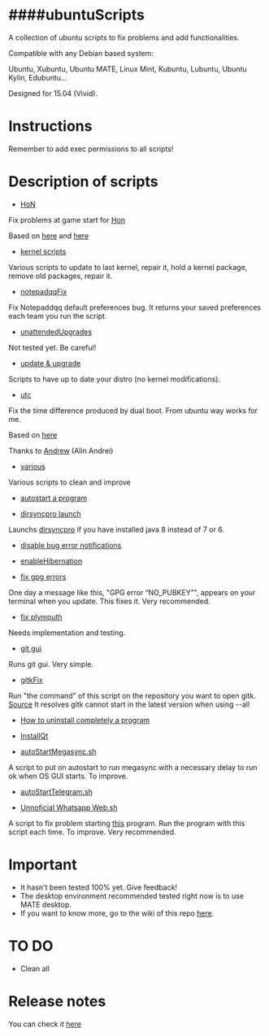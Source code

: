 ####ubuntuScripts
=============================================

A collection of ubuntu scripts to fix problems and add functionalities.

Compatible with any Debian based system:

Ubuntu, Xubuntu, Ubuntu MATE, Linux Mint, Kubuntu, Lubuntu, Ubuntu Kylin, Edubuntu...

Designed for 15.04 (Vivid).

Instructions
=============================================

Remember to add exec permissions to all scripts!

Description of scripts
=============================================
* [HoN](https://github.com/adgellida/ubuntuScripts/tree/master/HoN)

Fix problems at game start for [Hon](http://www.heroesofnewerth.com/)

Based on [here](http://forums.heroesofnewerth.com/showthread.php?546434-Crash-HoN-is-unable-to-start-with-xorg-edge-amd-(how-to-fix-also))
and [here](http://askubuntu.com/questions/624196/heroes-of-newerth-on-15-04)

* [kernel scripts](https://github.com/adgellida/ubuntuScripts/tree/master/kernel%20scripts)

Various scripts to update to last kernel, repair it, hold a kernel package, remove old packages, repair it.

* [notepadqqFix](https://github.com/adgellida/ubuntuScripts/tree/master/notepadqqFix)

Fix Notepaddqq default preferences bug. It returns your saved preferences each team you run the script.

* [unattendedUpgrades](https://github.com/adgellida/ubuntuScripts/tree/master/unattendedUpgrades)

Not tested yet. Be careful!

* [update & upgrade](https://github.com/adgellida/ubuntuScripts/tree/master/update%20&%20upgrade)

Scripts to have up to date your distro (no kernel modifications).

* [utc](https://github.com/adgellida/ubuntuScripts/tree/master/utc)

Fix the time difference produced by dual boot. From ubuntu way works for me.

Based on [here](http://www.webupd8.org/2014/09/dual-boot-fix-time-differences-between.html)

Thanks to [Andrew](https://plus.google.com/u/0/112555004333838485342/?rel=author) (Alin Andrei) 

* [various](https://github.com/adgellida/ubuntuScripts/tree/master/various)

Various scripts to clean and improve

* [autostart a program](https://github.com/adgellida/ubuntuScripts/blob/master/autostart%20a%20program)

* [dirsyncpro launch](https://github.com/adgellida/ubuntuScripts/blob/master/dirsyncpro%20launch)

Launchs [dirsyncpro](http://www.dirsyncpro.org/) if you have installed java 8 instead of 7 or 6.

* [disable bug error notifications](https://github.com/adgellida/ubuntuScripts/blob/master/disable%20bug%20error%20notifications)

* [enableHibernation](https://github.com/adgellida/ubuntuScripts/blob/master/enableHibernation)

* [fix gpg errors](https://github.com/adgellida/ubuntuScripts/blob/master/fix%20gpg%20errors)

One day a message like this, "GPG error “NO_PUBKEY”", appears on your terminal when you update. This fixes it. Very recommended.

* [fix plymouth](https://github.com/adgellida/ubuntuScripts/blob/master/fix%20plymouth)

Needs implementation and testing.

* [git gui](https://github.com/adgellida/ubuntuScripts/blob/master/git%20gui)

Runs git gui. Very simple.

* [gitkFix](https://github.com/adgellida/ubuntuScripts/blob/master/gitkFix)

Run "the command" of this script on the repository you want to open gitk. [Source](http://permalink.gmane.org/gmane.comp.version-control.git/278846)
It resolves gitk cannot start in the latest version when using --all

* [How to uninstall completely a program](https://github.com/adgellida/ubuntuScripts/blob/master/How%20to%20uninstall%20completely%20a%20program)

* [InstallQt](https://github.com/adgellida/ubuntuScripts/blob/master/installQt)

* [autoStartMegasync.sh](https://github.com/adgellida/ubuntuScripts/blob/master/autoStartMegasync.sh)

A script to put on autostart to run megasync with a necessary delay to run ok when OS GUI starts. To improve.

* [autoStartTelegram.sh](https://github.com/adgellida/ubuntuScripts/blob/master/autoStartTelegram.sh)

* [Unnoficial Whatsapp Web.sh](https://github.com/adgellida/ubuntuScripts/blob/master/Unnoficial%20Whatsapp%20Web.sh)

A script to fix problem starting [this](https://github.com/Aluxian/WhatsApp-Desktop) program. Run the program with this script each time. To improve. Very recommended.

Important
=============================================
* It hasn't been tested 100% yet. Give feedback!
* The desktop environment recommended tested right now is to use MATE desktop.
* If you want to know more, go to the wiki of this repo [here](https://github.com/adgellida/ubuntuScripts/wiki).

TO DO
=============================================
* Clean all

Release notes
=============================================
You can check it [here](https://github.com/adgellida/ubuntuScripts/releases)
